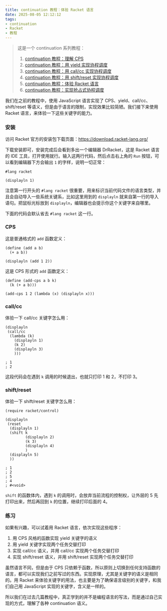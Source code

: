 ```yaml
---
title: continuation 教程：体验 Racket 语言
date: 2025-08-05 12:12:12
tags:
- continuation
- Racket
- 教程
---
```


> 这是一个 continuation 系列教程：
> 1. [continuation 教程：理解 CPS](/2025/08/01/continuation教程1/)
> 2. [continuation 教程：用 yield 实现协程调度](/2025/08/02/continuation教程2/)
> 3. [continuation 教程：用 call/cc 实现协程调度](/2025/08/03/continuation教程3/)
> 4. [continuation 教程：用 shift/reset 实现协程调度](/2025/08/04/continuation教程4/)
> 5. [continuation 教程：体验 Racket 语言](/2025/08/05/continuation教程5/)
> 6. [continuation 教程：实现抢占式协程调度](/2025/08/06/continuation教程6/)

我们在之前的教程中，使用 JavaScript 语言实现了 CPS、yield、call/cc、shift/reset 等语义，但是由于语言的限制，实现效果比较简陋。我们接下来使用 Racket 语言，来体验一下这些关键字的能力。

### 安装

访问 Racket 官方的安装包下载页面：<https://download.racket-lang.org/>

下载安装即可，安装完成后会看到多出一个编辑器 DrRacket，这是 Racket 语言的 IDE 工具，打开使用就行。输入这两行代码，然后点击右上角的 `Run` 按钮，可以看到编辑器下方会输出 `1` 的字样，说明一切正常：

```rkt
#lang racket

(displayln 1)
```

注意第一行开头的 `#lang racket` 很重要，用来标识当前代码文件的语言类型，并且会自动导入一些系统关键系，比如这里用到的 `displayln` 就来自第一行的导入语句。把鼠标光标放到 `displayln`，编辑器也会提示你这个关键字来自哪里。

下面的代码会默认省去 `#lang racket` 这一行。

### CPS

这是普通格式的 `add` 函数定义：

```rkt
(define (add a b)
  (+ a b))

(displayln (add 1 2))
```

这是 CPS 形式的 `add` 函数定义：

```rkt
(define (add-cps a b k)
  (k (+ a b)))

(add-cps 1 2 (lambda (x) (displayln x)))
```

### call/cc

体验一下 call/cc 关键字怎么用：

```rkt
(displayln
 (call/cc
  (lambda (k)
    (displayln 1)
    (k 2)
    (displayln 3)
    )))

; 1
; 2
```

这段代码会在遇到 `k` 调用的时候退出，也就只打印 1 和 2，不打印 3。

### shift/reset

体验一下 shift/reset 关键字怎么用：

```rkt
(require racket/control)

(displayln
 (reset
  (displayln 1)
  (shift k
         (displayln 2)
         (k 3)
         (displayln 4)
         )
  (displayln 5)
  ))

; 1
; 2
; 5
; 4
; #<void>
```

`shift` 的函数体内，遇到 `k` 的调用时，会放弃当前流程的控制权，让外层的 5 先打印出来，然后再回到 `k` 的位置，继续打印后面的 4。

### 练习

如果有兴趣，可以试着用 Racket 语言，依次实现这些程序：

1. 用 CPS 风格的函数实现 yield 关键字的语义
2. 用 yield 关键字实现两个任务交替打印
3. 实现 call/cc 语义，并用 call/cc 实现两个任务交替打印
4. 实现 shift/reset 语义，并用 shift/reset 实现两个任务交替打印

虽然语言不同，但是由于 CPS 只依赖于函数，所以原则上切换到任何支持函数的语言，都可以实现我们之前写过的东西。实现原理，尤其是关键字的语义是相同的。用 Racket 来体验关键字的用法，也主要是为了确保语言级别的关键字，和我们自己用 JavaScript 实现的关键字，含义是一样的。

所以我们在过去几篇教程中，真正学到的并不是编程语言的写法，而是通过自己实现的方式，理解了各种 continuation 语义。


